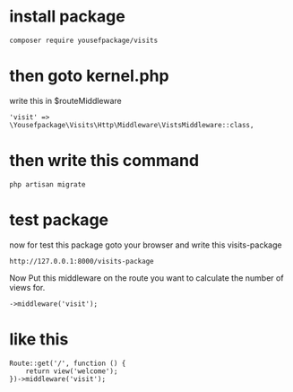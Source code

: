 # install package

```
composer require yousefpackage/visits
```

# then goto kernel.php

write this in $routeMiddleware

```
'visit' => \Yousefpackage\Visits\Http\Middleware\VistsMiddleware::class,
```

# then write this command 

```
php artisan migrate
```

# test package 

now for test this package goto your browser and write this visits-package

```
http://127.0.0.1:8000/visits-package
```


Now Put this middleware on the route you want to calculate the number of views for.

```
->middleware('visit');
```

# like this 

```
Route::get('/', function () {
    return view('welcome');
})->middleware('visit');
```
